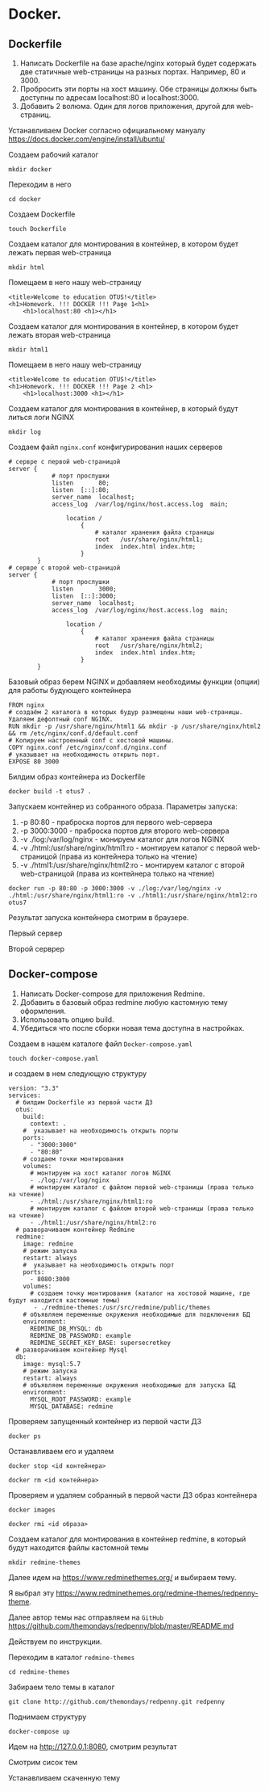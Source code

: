 # Docker.
## Dockerfile
1. Написать Dockerfile на базе apache/nginx который будет содержать две статичные web-страницы на разных портах. Например, 80 и 3000.
2. Пробросить эти порты на хост машину. Обе страницы должны быть доступны по адресам
localhost:80 и localhost:3000.
3. Добавить 2 волюма. Один для логов приложения, другой для web-страниц.

Устанавливаем Docker согласно официальному мануалу https://docs.docker.com/engine/install/ubuntu/

Создаем рабочий каталог

```
mkdir docker
```
Переходим в него

```
cd docker
```

Создаем Dockerfile

```
touch Dockerfile
```
Создаем каталог для монтирования в контейнер, в котором будет лежать первая web-страница

```
mkdir html
```
Помещаем в него нашу web-страницу

```
<title>Welcome to education OTUS!</title>
<h1>Homework. !!! DOCKER !!! Page 1<h1>
    <h1>localhost:80 <h1></h1>
```

Создаем каталог для монтирования в контейнер, в котором будет лежать вторая web-страница

```
mkdir html1
```
Помещаем в него нашу web-страницу

```
<title>Welcome to education OTUS!</title>
<h1>Homework. !!! DOCKER !!! Page 2 <h1>
    <h1>localhost:3000 <h1></h1>
```
Создаем каталог для монтирования в контейнер, в который будут литься логи NGINX

```
mkdir log
```
Создаем файл `nginx.conf` конфигурирования наших серверов

```
# сервре с первой web-страницой
server {
            # порт прослушки
            listen       80;
            listen  [::]:80;
            server_name  localhost;
            access_log  /var/log/nginx/host.access.log  main;

                location / 
                    {
                        # каталог хранения файла страницы
                        root   /usr/share/nginx/html1;
                        index  index.html index.htm;
                    }
        }
# сервре с второй web-страницой
server { 
            # порт прослушки
            listen       3000;
            listen  [::]:3000;
            server_name  localhost;
            access_log  /var/log/nginx/host.access.log  main;

                location / 
                    {
                        # каталог хранения файла страницы
                        root   /usr/share/nginx/html2;
                        index  index.html index.htm;
                    }
        }
```
Базовый образ берем NGINX и добавляем необходимы функции (опции) для работы будующего контейнера

```
FROM nginx
# создаём 2 каталога в которых будур размещены наши web-страницы. Удаляем дефолтный conf NGINX.
RUN mkdir -p /usr/share/nginx/html1 && mkdir -p /usr/share/nginx/html2 && rm /etc/nginx/conf.d/default.conf
# Копируем настроенный conf с хостовой машины.
COPY nginx.conf /etc/nginx/conf.d/nginx.conf
# указывает на необходимость открыть порт.
EXPOSE 80 3000
```


Билдим образ контейнера из Dockerfile

```
docker build -t otus7 .
```
Запускаем контейнер из собранного образа. Параметры запуска:

1. -p 80:80 - праброска портов для первого web-сервера
2. -p 3000:3000 - праброска портов для второго web-сервера
3. -v ./log:/var/log/nginx - монируем  каталог для логов NGINX
4. -v ./html:/usr/share/nginx/html1:ro - монтируем каталог с первой web-страницой (права из контейнера только на чтение)
5. -v ./html1:/usr/share/nginx/html2:ro - монтируем каталог с второй web-страницой (права из контейнера только на чтение)

```
docker run -p 80:80 -p 3000:3000 -v ./log:/var/log/nginx -v ./html:/usr/share/nginx/html1:ro -v ./html1:/usr/share/nginx/html2:ro  otus7
```
Результат запуска контейнера смотрим в браузере.

Первый сервер


Второй серврер

## Docker-compose

1. Написать Docker-compose для приложения Redmine.
2. Добавить в базовый образ redmine любую кастомную тему оформления.
3. Использовать опцию build.
4. Убедиться что после сборки новая тема доступна в настройках.

Создаем в нашем каталоге файл `Docker-compose.yaml`

```
touch docker-compose.yaml
```

и создаем в нем следующую структуру

```
version: "3.3"
services:
  # билдим Dockerfile из первой части ДЗ
  otus:
    build:
      context: .
    #  указывает на необходимость открыть порты 
    ports:
      - "3000:3000"
      - "80:80"
    # создаем точки монтирования  
    volumes:
      # монтируем на хост каталог логов NGINX
      - ./log:/var/log/nginx
      # монтируем каталог с файлом первой web-страницы (права только на чтение)
      - ./html:/usr/share/nginx/html1:ro
      # монтируем каталог с файлом второй web-страницы (права только на чтение)
      - ./html1:/usr/share/nginx/html2:ro
  # разворачиваем контейнер Redmine
  redmine:
    image: redmine
    # режим запуска
    restart: always
    #  указывает на необходимость открыть порт
    ports:
      - 8080:3000
    volumes:
      # создаем точку монтирования (каталог на хостовой машине, где будут находится кастомные темы) 
       - ./redmine-themes:/usr/src/redmine/public/themes
    # объявляем переменные окружения необходимые для подключения БД
    environment:
      REDMINE_DB_MYSQL: db
      REDMINE_DB_PASSWORD: example
      REDMINE_SECRET_KEY_BASE: supersecretkey
  # разворачиваем контейнер Mysql
  db:
    image: mysql:5.7
    # режим запуска
    restart: always
    # объявляем переменные окружения необходимые для запуска БД
    environment:
      MYSQL_ROOT_PASSWORD: example
      MYSQL_DATABASE: redmine
```

Проверяем запущенный контейнер из первой части ДЗ

```
docker ps
```

Останавливаем его и удаляем

```
docker stop <id контейнера>

docker rm <id контейнера>
```

Проверяем и удаляем собранный в первой части ДЗ образ контейнера

```
docker images 

docker rmi <id образа>
```

Создаем каталог для монтирования в контейнер redmine, в который будут находится файлы кастомной темы

```
mkdir redmine-themes
```
Далее идем на https://www.redminethemes.org/ и выбираем тему.

Я выбрал эту https://www.redminethemes.org/redmine-themes/redpenny-theme.

Далее автор темы нас отправляем на `GitHub` https://github.com/themondays/redpenny/blob/master/README.md

Действуем по инструкции.

Переходим в каталог `redmine-themes`

```
cd redmine-themes
```

Забираем тело темы в каталог

```
git clone http://github.com/themondays/redpenny.git redpenny
``` 

Поднимаем структуру

```
docker-compose up
```
Идем на http://127.0.0.1:8080, смотрим результат


Смотрим сисок тем


Устанавливаем скаченную тему